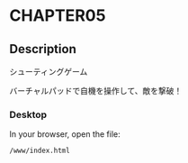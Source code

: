 # CHAPTER05

## Description

シューティングゲーム

バーチャルパッドで自機を操作して、敵を撃破！

### Desktop

In your browser, open the file:

    /www/index.html

